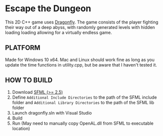 # Escape the Dungeon
This 2D C++ game uses [Dragonfly](https://github.com/dman926/dragonfly). The game consists of the player fighting their way out of a deep abyss, with randomly generated levels with hidden loading loading allowing for a virtually endless game.

## PLATFORM
Made for Windows 10 x64. Mac and Linux should work fine as long as you update the time functions in utility.cpp, but be aware that I haven't tested it.

## HOW TO BUILD
1. Download [SFML (>= 2.5)](https://www.sfml-dev.org/download.php)
2. Define `Additional Include Directories` to the path of the SFML include folder and `Additional Library Directories` to the path of the SFML lib folder
3. Launch dragonfly.sln with Visual Studio
4. Build
5. Run (May need to manually copy OpenAL.dll from SFML to executable location)
